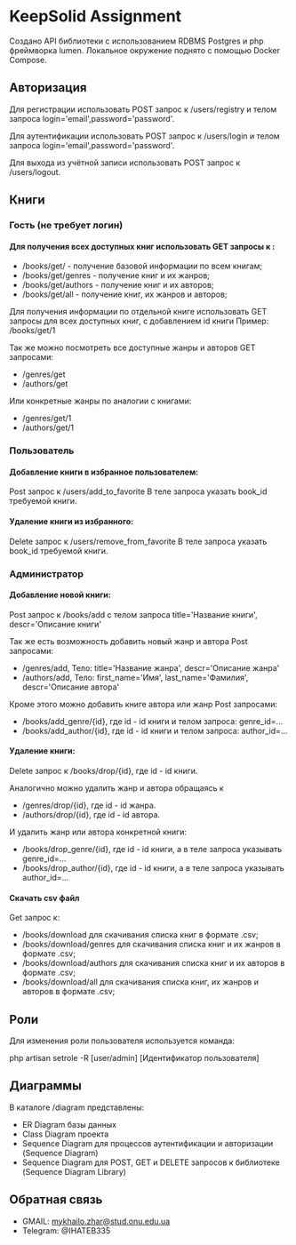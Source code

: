 # KeepSolid Assignment

Создано API библиотеки с использованием RDBMS Postgres и php фреймворка lumen.
Локальное окружение поднято с помощью Docker Compose.

## Авторизация

Для регистрации использовать POST запрос к /users/registry и телом запроса login='email',password='password'.

Для аутентификации использовать POST запрос к /users/login и телом запроса login='email',password='password'.

Для выхода из учётной записи использовать POST запрос к /users/logout.

## Книги

### Гость (не требует логин)

#### Для получения всех доступных книг использовать GET запросы к :

-   /books/get/ - получение базовой информации по всем книгам;
-   /books/get/genres - получение книг и их жанров;
-   /books/get/authors - получение книг и их авторов;
-   /books/get/all - получение книг, их жанров и авторов;

Для получения информации по отдельной книге использовать GET запросы для всех доступных книг, с добавлением id книги
Пример:
/books/get/1

Так же можно посмотреть все доступные жанры и авторов GET запросами:

-   /genres/get
-   /authors/get

Или конкретные жанры по аналогии с книгами:

-   /genres/get/1
-   /authors/get/1

### Пользователь

#### Добавление книги в избранное пользователем:

Post запрос к /users/add_to_favorite
В теле запроса указать book_id требуемой книги.

#### Удаление книги из избранного:

Delete запрос к /users/remove_from_favorite
В теле запроса указать book_id требуемой книги.

### Администратор

#### Добавление новой книги:

Post запрос к /books/add с телом запроса
title='Название книги', descr='Описание книги'

Так же есть возможность добавить новый жанр и автора Post запросами:

-   /genres/add, Тело: title='Название жанра', descr='Описание жанра'
-   /authors/add, Тело: first_name='Имя', last_name='Фамилия', descr='Описание автора'

Кроме этого можно добавить книге автора или жанр Post запросами:

-   /books/add_genre/{id}, где id - id книги и телом запроса: genre_id=...
-   /books/add_author/{id}, где id - id книги и телом запроса: author_id=...

#### Удаление книги:

Delete запрос к /books/drop/{id}, где id - id книги.

Аналогично можно удалить жанр и автора обращаясь к

-   /genres/drop/{id}, где id - id жанра.
-   /authors/drop/{id}, где id - id автора.

И удалить жанр или автора конкретной книги:

-   /books/drop_genre/{id}, где id - id книги, а в теле запроса указывать genre_id=...
-   /books/drop_author/{id}, где id - id книги, а в теле запроса указывать author_id=...

#### Скачать csv файл

Get запрос к:

-   /books/download для скачивания списка книг в формате .csv;
-   /books/download/genres для скачивания списка книг и их жанров в формате .csv;
-   /books/download/authors для скачивания списка книг и их авторов в формате .csv;
-   /books/download/all для скачивания списка книг, их жанров и авторов в формате .csv;

## Роли

Для изменения роли пользователя используется команда:

php artisan setrole -R [user/admin] [Идентификатор пользователя]

## Диаграммы

В каталоге /diagram представлены:

-   ER Diagram базы данных
-   Class Diagram проекта
-   Sequence Diagram для процессов аутентификации и авторизации (Sequence Diagram)
-   Sequence Diagram для POST, GET и DELETE запросов к библиотеке (Sequence Diagram Library)

## Обратная связь

-   GMAIL: mykhailo.zhar@stud.onu.edu.ua
-   Telegram: @IHATEB335
